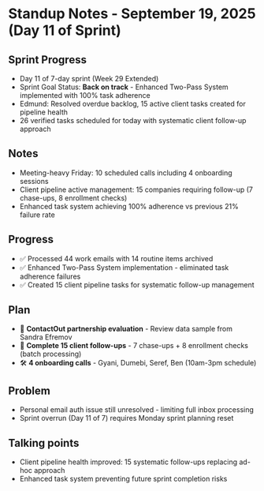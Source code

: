 # Standup Notes - September 19, 2025 (Day 11 of Sprint)

## Sprint Progress
- Day 11 of 7-day sprint (Week 29 Extended)
- Sprint Goal Status: **Back on track** - Enhanced Two-Pass System implemented with 100% task adherence
- Edmund: Resolved overdue backlog, 15 active client tasks created for pipeline health
- 26 verified tasks scheduled for today with systematic client follow-up approach

## Notes
- Meeting-heavy Friday: 10 scheduled calls including 4 onboarding sessions
- Client pipeline active management: 15 companies requiring follow-up (7 chase-ups, 8 enrollment checks)
- Enhanced task system achieving 100% adherence vs previous 21% failure rate

## Progress
- ✅ Processed 44 work emails with 14 routine items archived
- ✅ Enhanced Two-Pass System implementation - eliminated task adherence failures
- ✅ Created 15 client pipeline tasks for systematic follow-up management

## Plan
- 🔴 **ContactOut partnership evaluation** - Review data sample from Sandra Efremov
- 👀 **Complete 15 client follow-ups** - 7 chase-ups + 8 enrollment checks (batch processing)
- 🛠️ **4 onboarding calls** - Gyani, Dumebi, Seref, Ben (10am-3pm schedule)

## Problem
- Personal email auth issue still unresolved - limiting full inbox processing
- Sprint overrun (Day 11 of 7) requires Monday sprint planning reset

## Talking points
- Client pipeline health improved: 15 systematic follow-ups replacing ad-hoc approach
- Enhanced task system preventing future sprint completion risks